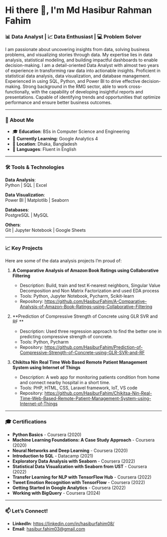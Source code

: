 # Hi there 👋, I'm Md Hasibur Rahman Fahim  

### 📊 Data Analyst | 📈 Data Enthusiast | 💻 Problem Solver  

I am passionate about uncovering insights from data, solving business problems, and visualizing stories through data. My expertise lies in data analysis, statistical modeling, and building impactful dashboards to enable decision-making. I am a detail-oriented Data Analyst with almost two years of experience in transforming raw data into actionable insights. Proficient in statistical data analysis, data visualization, and database management. Experienced in using SQL, Python, and Power BI to drive effective decision-making. Strong background in the RMG sector, able to work cross-functionally, with the capability of developing insightful reports and presentations. Capable of identifying trends and opportunities that optimize performance and ensure better business outcomes.

---

### 💼 **About Me**  
- 🎓 **Education**: BSs in Computer Science and Engineering 
- 🌱 **Currently Learning**: Google Analytics 4  
- 📍 **Location**: Dhaka, Bangladesh  
- 📢 **Languages**: Fluent in English

---

### 🛠️ **Tools & Technologies**
**Data Analysis**:  
Python | SQL | Excel   

**Data Visualization**:  
Power BI | Matplotlib | Seaborn  

**Databases**:  
PostgreSQL | MySQL  

**Others**:  
Git | Jupyter Notebook | Google Sheets  

---

### 📈 **Key Projects**  
Here are some of the data analysis projects I’m proud of:  

1. **A Comparative Analysis of Amazon Book Ratings using Collaborative Filtering**  
   - Description: Build, train and test K-nearest neighbors, Singular Value Decomposition and Non Matrix Factorization and used EDA process
   - Tools: Python, Jupyter Notebook, Pycharm, Scikit-learn
   - Repository: https://github.com/HasiburFahim/A-Comparative-Analysis-of-Amazon-Book-Ratings-using-Collaborative-Filtering

2. **Prediction of Compressive Strength of Concrete using GLR SVR and RF **  
   - Description: Used three regression approach to find the better one in predicting compressive strength of concrete.  
   - Tools: Python, Pycharm 
   - Repository: https://github.com/HasiburFahim/Prediction-of-Compressive-Strength-of-Concrete-using-GLR-SVR-and-RF 

3. **Chikitsa Nin Real Time Web Based Remote Patient Management System using Internet of Things**  
   - Description: A web app for monitoring patients condition from home and connect nearby hospital in a short time. 
   - Tools: PHP, HTML, CSS, Laravel framework, IoT, VS code 
   - Repository: https://github.com/HasiburFahim/Chikitsa-Nin-Real-Time-Web-Based-Remote-Patient-Management-System-using-Internet-of-Things  

---

### 🎓 **Certifications**
- **Python Basics** - Coursera (2020) 
- **Machine Learning Foundations: A Case Study Approach** - Coursera (2020)  
- **Neural Networks and Deep Learning** - Coursera (2020)
- **Introduction to SQL** - Datacamp (2021)
- **Exploratory Data Analysis with Seaborn** - Coursera (2022)
- **Statistical Data Visualization with Seaborn from UST** - Coursera (2022)
- **Transfer Learning for NLP with TensorFlow Hub** - Coursera (2022)
- **Tweet Emotion Recognition with TensorFlow** - Coursera (2022)
- **Getting Started in Google Analytics** - Coursera (2022)
- **Working with BigQuery** - Coursera (2024) 

---

### 📫 **Let’s Connect!**
- **LinkedIn**: https://linkedin.com/in/hasiburfahim08/ 
- **Email**: hasibur.fahim03@gmail.com 

